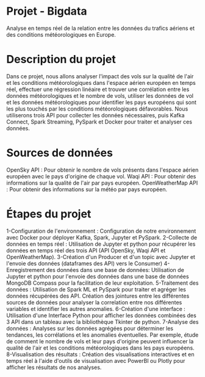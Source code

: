 # Projet - Bigdata
Analyse en temps réel de la relation entre les données du trafics aériens et des conditions météorologiques en Europe.



# Description du projet
Dans ce projet, nous allons analyser l'impact des vols sur la qualité de l'air et les conditions météorologiques dans l'espace aérien européen en temps réel, effectuer une régression linéaire et trouver une corrélation entre les données météorologiques et le nombre de vols, utiliser les données de vol et les données météorologiques pour identifier les pays européens qui sont les plus touchés par les conditions météorologiques défavorables. Nous utiliserons trois API pour collecter les données nécessaires, puis Kafka Connect, Spark Streaming, PySpark et Docker pour traiter et analyser ces données.


# Sources de données
OpenSky API : Pour obtenir le nombre de vols présents dans l'espace aérien européen avec le pays d'origine de chaque vol.
Waqi API : Pour obtenir des informations sur la qualité de l'air par pays européen.
OpenWeatherMap API : Pour obtenir des informations sur la météo par pays européen.


# Étapes du projet 
1-Configuration de l'environnement : Configuration de notre environnement avec Docker pour déployer Kafka, Spark, Jupyter et PySpark.
2-Collecte de données en temps réel : Utilisation de Jupyter et python pour récupérer les données en temps réel des trois API (API OpenSky, Waqi API et OpenWeatherMap).
3-Création d'un Producer et d'un topic avec Jupyter et l'envoie des données (dataframes des API) vers le Consumer)
4-Enregistrement des données dans une base de données: Utilisation de Jupyter et python pour l'envoie des données dans une base de données MongoDB Compass pour la facilitation de leur exploitation.
5-Traitement des données : Utilisation de Spark ML et PySpark pour traiter et agréger les données récupérées des API. Création des jointures entre les différentes sources de données pour analyser la correlation entre nos différentes variables et identifier les autres anomalies.
6-Création d'une interface : Utilisation d'une Interface Python pour afficher les données combinées des 3 API dans un tableau avec la bibliothèque Tkinter de python.
7-Analyse des données : Analyses sur les données agrégées pour déterminer les tendances, les corrélations et les anomalies éventuelles. Par exemple, étude de comment le nombre de vols et leur pays d'origine peuvent influencer la qualité de l'air et les conditions météorologiques dans les pays européens.
8-Visualisation des résultats : Création des visualisations interactives et en temps réel à l'aide d'outils de visualisation avec PowerBI ou Plotly pour afficher les résultats de nos analyses.
